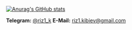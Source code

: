 <!-- INTRA HEADER -->
<!-- [![jaeskim's 42 stats](https://badge42.herokuapp.com/api/stats/jcarlena)](https://profile.42.fr/users/jcarlena) -->
<!-- STATS -->
[![Anurag's GitHub stats](https://github-readme-stats.vercel.app/api?username=RIZ0x1&show_icons=true&theme=merko)](https://github.com/anuraghazra/github-readme-stats)


<b>Telegram:</b> [@riz1_k](https://t.me/riz1_k)
<b>E-Mail:</b> [riz1.kibiev@gmail.com](https://t.me/riz1_k)
